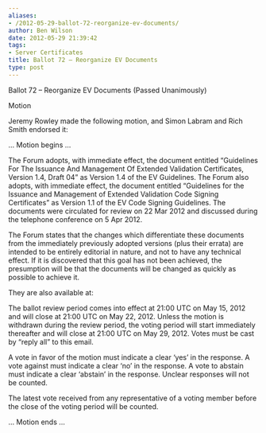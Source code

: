 ```yaml
---
aliases:
- /2012-05-29-ballot-72-reorganize-ev-documents/
author: Ben Wilson
date: 2012-05-29 21:39:42
tags:
- Server Certificates
title: Ballot 72 – Reorganize EV Documents
type: post
---
```


Ballot 72 – Reorganize EV Documents (Passed Unanimously)

Motion

Jeremy Rowley made the following motion, and Simon Labram and Rich Smith endorsed it:

… Motion begins …

The Forum adopts, with immediate effect, the document entitled “Guidelines For The Issuance And Management Of Extended Validation Certificates, Version 1.4, Draft 04” as Version 1.4 of the EV Guidelines. The Forum also adopts, with immediate effect, the document entitled “Guidelines for the Issuance and Management of Extended Validation Code Signing Certificates” as Version 1.1 of the EV Code Signing Guidelines. The documents were circulated for review on 22 Mar 2012 and discussed during the telephone conference on 5 Apr 2012.

The Forum states that the changes which differentiate these documents from the immediately previously adopted versions (plus their errata) are intended to be entirely editorial in nature, and not to have any technical effect. If it is discovered that this goal has not been achieved, the presumption will be that the documents will be changed as quickly as possible to achieve it.

They are also available at:

The ballot review period comes into effect at 21:00 UTC on May 15, 2012 and will close at 21:00 UTC on May 22, 2012. Unless the motion is withdrawn during the review period, the voting period will start immediately thereafter and will close at 21:00 UTC on May 29, 2012. Votes must be cast by “reply all” to this email.

A vote in favor of the motion must indicate a clear ‘yes’ in the response. A vote against must indicate a clear ‘no’ in the response. A vote to abstain must indicate a clear ‘abstain’ in the response. Unclear responses will not be counted.

The latest vote received from any representative of a voting member before the close of the voting period will be counted.

… Motion ends …